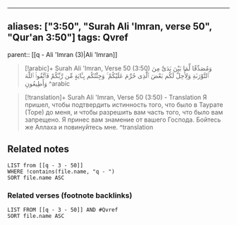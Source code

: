 
---
aliases: ["3:50", "Surah Ali 'Imran, verse 50", "Qur'an 3:50"]
tags: Qvref
---

parent:: [[q - Ali 'Imran (3)|Ali 'Imran]]

> [!arabic]+ Surah Ali 'Imran, Verse 50 (3:50)
> <span class="quran-arabic">وَمُصَدِّقًا لِّمَا بَيْنَ يَدَىَّ مِنَ ٱلتَّوْرَىٰةِ وَلِأُحِلَّ لَكُم بَعْضَ ٱلَّذِى حُرِّمَ عَلَيْكُمْ ۚ وَجِئْتُكُم بِـَٔايَةٍ مِّن رَّبِّكُمْ فَٱتَّقُوا۟ ٱللَّهَ وَأَطِيعُونِ</span>
^arabic

> [!translation]+ Surah Ali 'Imran, Verse 50 (3:50) - Translation
> Я пришел, чтобы подтвердить истинность того, что было в Таурате (Торе) до меня, и чтобы разрешить вам часть того, что было вам запрещено. Я принес вам знамение от вашего Господа. Бойтесь же Аллаха и повинуйтесь мне.
^translation



## Related notes
```dataview
LIST from [[q - 3 - 50]]
WHERE !contains(file.name, "q - ")
SORT file.name ASC
```

### Related verses (footnote backlinks)
```dataview
LIST FROM [[q - 3 - 50]] AND #Qvref
SORT file.name ASC
```

